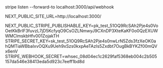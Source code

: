 
stripe listen --forward-to localhost:3000/api/webhook


NEXT_PUBLIC_SITE_URL=http://localhost:3000/


NEXT_PUBLIC_STRIPE_PUBLISHABLE_KEY=pk_test_51OQ9RcSAh2Pje4s0VoOetKkBrIF3fuvzL7jD5KcfyqO9CsOZLNmwyJ9CXnDP3XteKaKF0o0QzEXUWWMClmskbHfv001ZojakTH
STRIPE_SECRET_KEY=sk_test_51OQ9RcSAh2Pje4s0nwLrN5Zds3fzXeOK0ahQMTiaWBbaIxvOQXu9Ueh9xSzs0kxpAeTAzIs5Zxdbt7OugBkBYKZf00mQVx6enV
STRIPE_WEBHOOK_SECRET=whsec_08d04ec1c2629faf5368eb004c2b505157da546e38413eda5d923c7eeff1bd8d